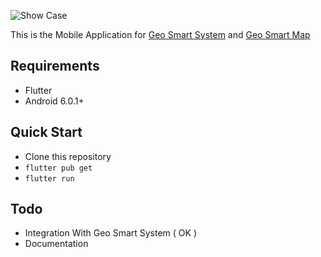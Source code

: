 ![Show Case](https://i.ibb.co/4ZBZCFj/Whats-App-Image-2020-07-08-at-8-08-55-PM.jpg)

This is the Mobile Application for [Geo Smart System](https://github.com/supanadit/geosmartsystem) and [Geo Smart Map](https://github.com/supanadit/geosmartmap)

## Requirements
- Flutter
- Android 6.0.1+

## Quick Start
- Clone this repository
- `flutter pub get`
- `flutter run`

## Todo
- Integration With Geo Smart System ( OK )
- Documentation
